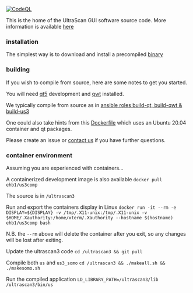 [![CodeQL](https://github.com/ehb54/ultrascan3/actions/workflows/codeql-analysis.yml/badge.svg)](https://github.com/ehb54/ultrascan3/actions/workflows/codeql-analysis.yml)

This is the home of the UltraScan GUI software source code.
More information is available [here](https://ultrascan.aucsolutions.com)

### installation

The simplest way is to download and install a precompiled [binary](https://www.ultrascan3.aucsolutions.com/download.php)

### building
 
If you wish to compile from source, here are some notes to get you started.

You will need [qt5](https://doc.qt.io/qt-5/gettingstarted.html) development and [qwt](https://qwt.sourceforge.io/) installed.

We typically compile from source as in [ansible roles build-qt, build-qwt & build-us3](https://github.com/KJSain/us3lims-roles/tree/master/roles)

One could also take hints from this [Dockerfile](https://github.com/ehb54/ultrascan3/blob/master/admin/codeql/docker/docker/Dockerfile) which uses an Ubuntu 20.04 container and qt packages.

Please create an issue or [contact us](https://www.ultrascan3.aucsolutions.com/contacts.php) if you have further questions.

### container environment

Assuming you are experienced with containers...

A containerized development image is also available
```docker pull ehb1/us3comp```

The source is in `/ultrascan3`

Run and export the containers display in Linux 
```docker run -it --rm -e DISPLAY=${DISPLAY} -v /tmp/.X11-unix:/tmp/.X11-unix -v $HOME/.Xauthority:/home/xterm/.Xauthority --hostname $(hostname) ehb1/us3comp bash```

N.B. the `--rm` above will delete the container after you exit, so any changes will be lost after exiting.

Update the ultrascan3 code ```cd /ultrascan3 && git pull```

Compile both `us` and `us3_somo` ```cd /ultrascan3 && ./makeall.sh && ./makesomo.sh```

Run the compiled application ```LD_LIBRARY_PATH=/ultrascan3/lib /ultrascan3/bin/us```
